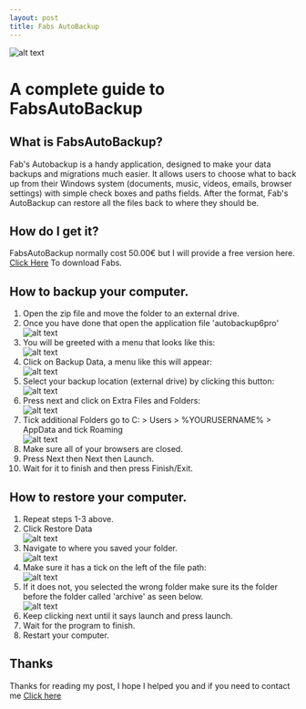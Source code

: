 ```yaml
---
layout: post
title: Fabs AutoBackup
---
```


![alt text](https://i.imgur.com/itr8TEy.png "Picture from www.technibble.com")
# A complete guide to FabsAutoBackup

## What is FabsAutoBackup?  
Fab's Autobackup is a handy application, designed to make your data backups and migrations much easier. It allows users to choose what to back up from their Windows system (documents, music, videos, emails, browser settings) with simple check boxes and paths fields. After the format, Fab's AutoBackup can restore all the files back to where they should be.  
## How do I get it?
FabsAutoBackup normally cost 50.00€ but I will provide a free version here.  
[Click Here](https://github.com/f3nici/f3nici.github.io/raw/main/_files/autobackup6pro.zip) To download Fabs.  
## How to backup your computer.
1) Open the zip file and move the folder to an external drive.  
2) Once you have done that open the application file 'autobackup6pro'  
![alt text](https://i.imgur.com/Dwx8XcZ.png)  
3) You will be greeted with a menu that looks like this:  
![alt text](https://i.imgur.com/lsL9sPe.png)  
4) Click on Backup Data, a menu like this will appear:  
![alt text](https://i.imgur.com/63t6o7R.png)  
5) Select your backup location (external drive) by clicking this button:
![alt text](https://i.imgur.com/yW0JNcG.png)  
6) Press next and click on Extra Files and Folders:  
![alt text](https://i.imgur.com/TcbeqcI.png)  
7) Tick additional Folders go to C: > Users > %YOURUSERNAME% > AppData and tick Roaming  
![alt text](https://i.imgur.com/kF9EtHN.png)  
8) Make sure all of your browsers are closed.  
9) Press Next then Next then Launch.  
10) Wait for it to finish and then press Finish/Exit.  
## How to restore your computer.  
1) Repeat steps 1-3 above.  
2) Click Restore Data  
![alt text](https://i.imgur.com/Y1zNPhO.png)  
3) Navigate to where you saved your folder.  
![alt text](https://i.imgur.com/ZGyZPFI.png)  
4) Make sure it has a tick on the left of the file path:  
![alt text](https://i.imgur.com/atV9r9a.png)  
5) If it does not, you selected the wrong folder make sure its the folder before the folder called 'archive' as seen below.  
![alt text](https://i.imgur.com/fKvD0iU.png)  
6) Keep clicking next until it says launch and press launch.  
7) Wait for the program to finish.  
8) Restart your computer.  
## Thanks
Thanks for reading my post, I hope I helped you and if you need to contact me [Click here](http://fenici.xyz/about/)
